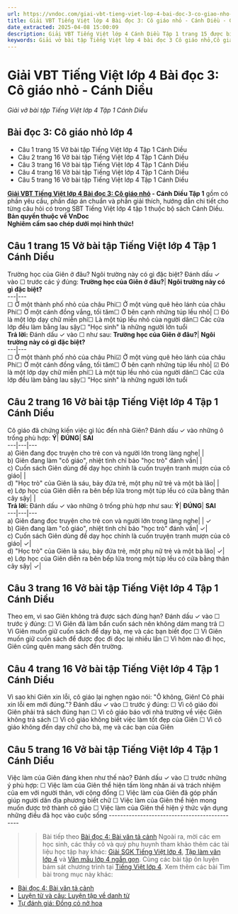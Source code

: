 ```yaml
---
url: https://vndoc.com/giai-vbt-tieng-viet-lop-4-bai-doc-3-co-giao-nho-canh-dieu-303374
title: Giải VBT Tiếng Việt lớp 4 Bài đọc 3: Cô giáo nhỏ - Cánh Diều - Giải vở bài tập Tiếng Việt lớp 4 Tập 1 Cánh Diều - VnDoc.com
date_extracted: 2025-04-08 15:00:09
description: Giải VBT Tiếng Việt lớp 4 Cánh Diều Tập 1 trang 15 được biên soạn nhằm giúp các em HS đạt kết quả tốt trong quá trình làm bài tập và học tập môn Tiếng Việt lớp 4.
keywords: Giải vở bài tập Tiếng Việt lớp 4 bài đọc 3 Cô giáo nhỏ,Cô giáo nhỏ bàn lớp 4,Bài đọc 3 Cô giáo nhỏ lớp 4,Tập đọc Vệt phấn trên mặt bàn lớp 4,Đọc Cô giáo nhỏ lớp 4,giải bài Cô giáo nhỏ lớp 4,tiếng việt lớp 4 Cô giáo nhỏ,tiếng việt lớp 4,tiếng việt lớp 4 Cánh Diều,vở bài tập tiếng việt lớp 4,sách tiếng việt lớp 4,bài tập tiếng việt lớp 4,giải bài tập tiếng việt lớp 4,tiếng việt lớp 4 tập 1
---
```


# Giải VBT Tiếng Việt lớp 4 Bài đọc 3: Cô giáo nhỏ - Cánh Diều
 _Giải vở bài tập Tiếng Việt lớp 4 Tập 1 Cánh Diều_
## Bài đọc 3: Cô giáo nhỏ lớp 4
  * Câu 1 trang 15 Vở bài tập Tiếng Việt lớp 4 Tập 1 Cánh Diều
  * Câu 2 trang 16 Vở bài tập Tiếng Việt lớp 4 Tập 1 Cánh Diều
  * Câu 3 trang 16 Vở bài tập Tiếng Việt lớp 4 Tập 1 Cánh Diều
  * Câu 4 trang 16 Vở bài tập Tiếng Việt lớp 4 Tập 1 Cánh Diều
  * Câu 5 trang 16 Vở bài tập Tiếng Việt lớp 4 Tập 1 Cánh Diều

**[Giải VBT Tiếng Việt lớp 4 Bài đọc 3: Cô giáo nhỏ](<https://vndoc.com/giai-vbt-tieng-viet-lop-4-bai-doc-3-co-giao-nho-canh-dieu-303374>) \- Cánh Diều Tập 1** gồm có phần yêu cầu, phần đáp án chuẩn và phần giải thích, hướng dẫn chi tiết cho từng câu hỏi có trong SBT Tiếng Việt lớp 4 tập 1 thuộc bộ  sách Cánh Diều.
**Bản quyền thuộc về VnDoc**   
**Nghiêm cấm sao chép dưới mọi hình thức\!**
## **Câu 1 trang 15 Vở bài tập Tiếng Việt lớp 4 Tập 1 Cánh Diều**
Trường học của Giên ở đâu? Ngôi trường này có gì đặc biệt? Đánh dấu ✓ vào ☐ trước các ý đúng:
**Trường học của Giên ở đâu?**| **Ngôi trường này có gì đặc biệt?**  
---|---  
☐ Ở một thành phố nhỏ của châu Phi☐ Ở một vùng quê hẻo lánh của châu Phi☐ Ờ một cánh đồng vắng, tối tăm☐ Ở bên cạnh những túp lều nhỏ| ☐ Đó là một lớp dạy chữ miễn phí☐ Là một túp lều nhỏ của người dân☐ Các cửa lớp đều làm bằng lau sậy☐ "Học sinh" là những người lớn tuổi  
**Trả lời:** Đánh dấu ✓ vào ☐ như sau:
**Trường học của Giên ở đâu?**| **Ngôi trường này có gì đặc biệt?**  
---|---  
☐ Ở một thành phố nhỏ của châu Phi☑ Ở một vùng quê hẻo lánh của châu Phi☐ Ờ một cánh đồng vắng, tối tăm☐ Ở bên cạnh những túp lều nhỏ| ☑ Đó là một lớp dạy chữ miễn phí☐ Là một túp lều nhỏ của người dân☐ Các cửa lớp đều làm bằng lau sậy☐ "Học sinh" là những người lớn tuổi  
## **Câu 2 trang 16 Vở bài tập Tiếng Việt lớp 4 Tập 1 Cánh Diều**
Cô giáo đã chứng kiến việc gì lúc đến nhà Giên? Đánh dấu ✓ vào những ô trống phù hợp:
**Ý**| **ĐÚNG**| **SAI**  
---|---|---  
a\) Giên đang đọc truyện cho trẻ con và người lớn trong làng nghe| |   
b\) Giên đang làm "cô giáo", nhiệt tình chỉ bảo "học trò" đánh vần| |   
c\) Cuốn sách Giên dùng để dạy học chính là cuốn truyện tranh mượn của cô giáo| |   
d\) "Học trò" của Giên là sáu, bảy đứa trẻ, một phụ nữ trẻ và một bà lão| |   
e\) Lớp học của Giên diễn ra bên bếp lửa trong một túp lều có cửa bằng thân cây sậy| |   
**Trả lời:** Đánh dấu ✓ vào những ô trống phù hợp như sau:
**Ý**| **ĐÚNG**| **SAI**  
---|---|---  
a\) Giên đang đọc truyện cho trẻ con và người lớn trong làng nghe| | ✓  
b\) Giên đang làm "cô giáo", nhiệt tình chỉ bảo "học trò" đánh vần| ✓|   
c\) Cuốn sách Giên dùng để dạy học chính là cuốn truyện tranh mượn của cô giáo| ✓|   
d\) "Học trò" của Giên là sáu, bảy đứa trẻ, một phụ nữ trẻ và một bà lão| ✓|   
e\) Lớp học của Giên diễn ra bên bếp lửa trong một túp lều có cửa bằng thân cây sậy| ✓|   
## **Câu 3 trang 16 Vở bài tập Tiếng Việt lớp 4 Tập 1 Cánh Diều**
Theo em, vì sao Giên không trả được sách đúng hạn? Đánh dấu ✓ vào ☐ trước ý đúng:
☐ Vì Giên đã làm bẩn cuốn sách nên không dám mang trả
☐ Vì Giên muốn giữ cuốn  sách để dạy bà, mẹ và các bạn biết đọc
☐ Vì Giên muốn giữ cuốn sách để được đọc đi đọc lại nhiều lần
☐ Vì hôm nào đi học, Giên cũng quên mang sách đến trường.
## **Câu 4 trang 16 Vở bài tập Tiếng Việt lớp 4 Tập 1 Cánh Diều**
Vì sao khi Giên xin lỗi, cô giáo lại nghẹn ngào nói: "Ô không, Giên\! Cô phải xin lỗi em mới đúng."? Đánh dấu ✓ vào ☐ trước ý đúng:
☐ Vì cô giáo đòi Giên phải trả sách đúng hạn
☐ Vì cô giáo báo với nhà trường về việc Giên không trả sách
☐ Vì cô giáo không biết việc làm tốt đẹp của Giên
☐ Vì cô giáo không đến dạy chữ cho bà, mẹ và các bạn của Giên
## **Câu 5 trang 16 Vở bài tập Tiếng Việt lớp 4 Tập 1 Cánh Diều**
Việc làm của Giên đáng khen như thế nào? Đánh dấu ✓ vào ☐ trước những ý phù hợp:
☐ Việc làm của Giên thể hiện tấm lòng nhân ái và trách nhiệm của em với người thân, với cộng đồng
☐ Việc làm của Giên đã góp phần giúp người dân địa phương biết chữ
☐ Việc làm của Giên thể hiện mong muốn được trở thành cô giáo
☐ Việc làm của Giên thể hiện ý thức vận dụng những điều đã học vào cuộc sống
\----------------------------------------------
>> Bài tiếp theo [Bài đọc 4: Bài văn tả cảnh](<https://vndoc.com/giai-vbt-tieng-viet-lop-4-bai-doc-4-bai-van-ta-canh-canh-dieu-303376>)
Ngoài ra, mời các em học sinh, các thầy cô và quý phụ huynh tham khảo thêm các tài liệu học tập hay khác: [Giải SGK Tiếng Việt lớp 4](<https://vndoc.com/tieng-viet-lop4>), [Tập làm văn lớp 4](<https://vndoc.com/tap-lam-van-lop4>) và [Văn mẫu lớp 4 ngắn gọn](<https://vndoc.com/van-mieu-ta-lop4>). Cùng các bài tập ôn luyện bám sát chương trình tại [Tiếng Việt lớp 4](<https://vndoc.com/tieng-viet-lop4>).
Xem thêm các bài Tìm bài trong mục này khác:
  * [Bài đọc 4: Bài văn tả cảnh](</giai-vbt-tieng-viet-lop-4-bai-doc-4-bai-van-ta-canh-canh-dieu-303376>)
  * [Luyện từ và câu: Luyện tập về danh từ](</giai-vbt-tieng-viet-lop-4-luyen-tu-va-cau-luyen-tap-ve-danh-tu-canh-dieu-303382>)
  * [Tự đánh giá: Đồng cỏ nở hoa ](</giai-vbt-tieng-viet-lop-4-tu-danh-gia-dong-co-no-hoa-canh-dieu-303384>)


